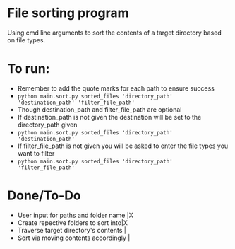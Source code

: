 # File sorting program

Using cmd line arguments to sort the contents of a target directory based on file types.


# To run:
- Remember to add the quote marks for each path to ensure success
- `python main.sort.py sorted_files 'directory_path' 'destination_path' 'filter_file_path'`
- Though destination_path and filter_file_path are optional
- If destination_path is not given the destination will be set to the directory_path given
- `python main.sort.py sorted_files 'directory_path' 'destination_path'`
- If filter_file_path is not given you will be asked to enter the file types you want to filter
- `python main.sort.py sorted_files 'directory_path' 'filter_file_path'`

# Done/To-Do
- User input for paths and folder name |X
- Create repective folders to sort into|X
- Traverse target directory's contents |
- Sort via moving contents accordingly |
